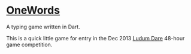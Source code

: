 # [OneWords][]
A typing game written in Dart.

This is a quick little game for entry in the Dec 2013 [Ludum Dare][] 48-hour game competition.

  [OneWords]: http://http://mckoss.github.io/onewords/
  [Ludum Dare]: http://www.ludumdare.com/compo/2013/12/11/welcome-to-ludum-dare-28/
